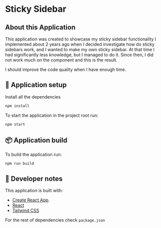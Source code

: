 # Sticky Sidebar

## About this Application
This application was created to showcase my sticky sidebar functionality I implemented about 2 years ago when I decided investigate how do sticky sidebars work, and I wanted to make my own sticky sidebar.
At that time I had significantly less knowledge, but I managed to do it. Since then, I did not work much on the component and this is the result.

I should improve the code quality when I have enough time.


## 🚀 Application setup

Install all the dependencies
```bash
npm install
```
To start the application in the project root run:
```bash
npm start
```

## 📦 Application build
To build the application run:
```
npm run build
```

## 📓 Developer notes

This application is built with:
- [Create React App](https://facebook.github.io/create-react-app/docs/getting-started).
- [React](https://react.dev/blog/2023/03/16/introducing-react-dev)
- [Tailwind CSS](https://tailwindcss.com/)

For the rest of dependencies check `package.json`
